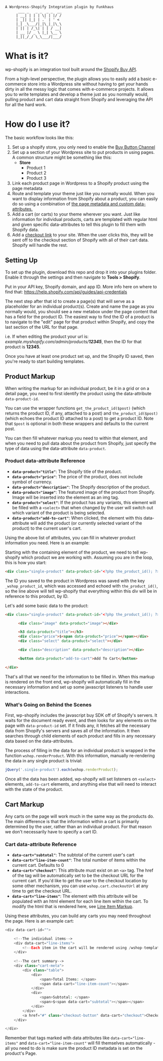 ```
A Wordpress-Shopify Integration plugin by Funkhaus
      ___ _   _ _  _ _  __
     | __| | | | \| | |/ /
     | _|| |_| | .` | ' <
     |_| _\___/|_|\_|_|\_\
     | || | /_\| | | / __|
     | __ |/ _ \ |_| \__ \
     |_||_/_/ \_\___/|___/

```

# What is it?
wp-shopify is an integration tool built around the [Shopify Buy API](https://help.shopify.com/api/sdks/js-buy-sdk).

From a high-level perspective, the plugin allows you to easily add a basic e-commerce store into a Wordpress site without having to get your hands dirty in all the messy logic that comes with e-commerce projects. It allows you to write templates and develop a theme just as you normally would, pulling product and cart data straight from Shopify and leveraging the API for all the hard work.

# How do I use it?
The basic workflow looks like this:

1. Set up a shopify store, you only need to enable the [Buy Button Channel](https://www.shopify.com/buy-button)
1. Set up a section of your Wordpress site to put products in using pages. A common structure might be something like this:
      * __Store__
        * Product 1
        * Product 2
        * Product 3
1. Link each product page in Wordpress to a Shopify product using the page metadata
1. Route and template your theme just like you normally would. When you want to display information from Shopify about a product, you can easily do so using a combination of [the page metadata and custom data-attributes.](google.com)
1. Add a cart (or carts) to your theme wherever you want. Just like information for individual products, carts are templated with regular html and given specific data-attributes to tell this plugin to fill them with Shopify data.
1. Add a [checkout link](google.com) to your site. When the user clicks this, they will be sent off to the checkout section of Shopify with all of their cart data. Shopify will handle the rest.

## Setting Up
To set up the plugin, download this repo and drop it into your plugins folder. Enable it through the settings and then navigate to __Tools > Shopify__. 

Put in your API key, Shopify domain, and app ID. More info here on where to find that: https://help.shopify.com/api/guides/api-credentials

The next step after that id to create a page(s) that will serve as a placeholder for an individual product(s). Create and name the page as you normally would, you should see a new metabox under the page content that has a field for the product ID. The easiest way to find the ID of a product is to navigate to the "edit" page for that product within Shopify, and copy the last section of the URL for that page. 

i.e. If when editing the product your url is: *example.myshopify.com/admin/products/__12345__*, then the ID for that product is __12345__.

Once you have at least one product set up, and the Shopify ID saved, then you're ready to start building templates.

## Product Markup

When writing the markup for an individual product, be it in a grid or on a detail page, you need to first identify the product using the data-attribute `data-product-id`. 

You can use the wrapper functions `get_the_product_id($post)` (which returns the product ID, if any, attached to a post) and `the_product_id($post)` (which echoes the product ID attached to a post) to get a product ID. Note that `$post` is optional in both these wrappers and defaults to the current post.

You can then fill whatever markup you need to within that element, and when you need to pull data about the product from Shopify, just specify the type of data using the data-attribute `data-product`.

### Product data-attribute Reference

- __`data-product="title"`__: The Shopify title of the product.
- __`data-product="price"`__: The price of the product, does not include symbol of currency.
- __`data-product="description"`__: The Shopify description of the product.
- __`data-product="image"`__: The featured image of the product from Shopify. Image will be inserted into the element as an img tag.
- __`data-product="select"`__: If the product has any variants, this element will be filled with a `<select>` that when changed by the user will switch out which variant of the product is being selected.
- __`data-product="add-to-cart"`__: When clicked, the element with this data-attribute will add the product (or currently selected variant of the product) to the current user's cart.

Using the above list of attributes, you can fill in whatever product information you need. Here is an example:

Starting with the containing element of the product, we need to tell wp-shopify which product we are working with. Assuming you are in the loop, this is how you start: 

```html
<div class="single-product" data-product-id="<?php the_product_id(); ?>"></div>
```

The ID you saved to the product in Wordpress was saved with the key `_wshop_product_id`, which was accessed and echoed with `the_product_id()`, so the line above will tell wp-shopify that everything within this div will be in reference to this product, by ID.

Let's add some basic data to the product:

```html
<div class="single-product" data-product-id="<?php the_product_id(); ?>">

      <div class="image" data-product="image"></div>

      <h3 data-product="title"></h3>
      <div class="price">$<span data-product="price"></span></div>
      <div class="select" data-product="select"></div>

      <div class="description" data-product="description"></div>

      <button data-product="add-to-cart">Add To Cart</button>

</div>
```

That's all that we need for the information to be filled in. When this markup is rendered on the front end, wp-shopify will automatically fill in the necessary information and set up some javascript listeners to handle user interactions.

### What's Going on Behind the Scenes

First, wp-shopify includes the javascript buy SDK off of Shopify's servers. It waits for the document ready event, and then looks for any elements on the page with `data-product-id` set. If it finds any, it fetches all the necessary data from Shopify's servers and saves all of the information. It then searches through child elements of each product and fills in any necessary data based on the data-attributes.

The process of filling in the data for an individual product is wrapped in the function `wshop.renderProduct`. With this information, manually re-rendering the data in any single product is trivial:

```js
jQuery('.single-product').each(wshop.renderProduct);
```

Once all the data has been added, wp-shopify will set listeners on `<select>` elements, `add-to-cart` elements, and anything else that will need to interact with the state of the product.

## Cart Markup

Any carts on the page will work much in the same way as the products do. The main difference is that the information within a cart is primarily determined by the user, rather than an individual product. For that reason we don't necessarily have to specify a cart ID.

### Cart data-attribute Reference

* __`data-cart="subtotal"`__: The subtotal of the current user's cart
* __`data-cart="line-item-count"`__: The total number of items within the current cart. Defaults to 0
* __`data-cart="checkout"`__: This attribute must exist on an `<a>` tag. The href of the tag will be automatically set to be the checkout URL for the current cart. If you'd like to get the user to the checkout location by some other mechanism, you can use `wshop.cart.checkoutUrl` at any time to get the checkout URL.
* __`data-cart="line-items"`__: The element with this attribute will be populated with an html element for each line item within the cart. To modify the html that is rendered here, see [Line Item Markup](wshop-templates).

Using these attributes, you can build any carts you may need throughout the page. Here is an example cart:

```php
<div data-cart-id="">

    <!--The individual items-->
    <div data-cart="line-items">
        <!--Each item in the cart will be rendered using /wshop-templates/cart-line-item.php here-->
    </div>
    
    <!--The cart summary-->
    <div class="cart-meta">
        <div class="table">
            <div>
                <span>Total Items: </span>
                <span data-cart="line-item-count"></span>
            </div>
            <div>
                <span>Subtotal: </span>
                <span>$<span data-cart="subtotal"></span></span>
            </div>
        </div>
        <a href="#" class="checkout-button" data-cart="checkout">Checkout</a>
    </div>

</div>
```

Remember that tags marked with data attributes like `data-cart="line-items"` and `data-cart="line-item-count"` will fill themselves automatically - all you need to do is make sure the product ID metadata is set on the product's Page.